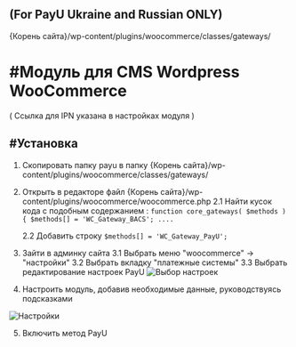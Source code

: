 (For PayU Ukraine and Russian ONLY)
-------
{Корень сайта}/wp-content/plugins/woocommerce/classes/gateways/


#Модуль для CMS Wordpress WooCommerce
======

( Ссылка для IPN указана в настройках модуля )

#Установка
-------------
1. Скопировать папку payu в папку {Корень сайта}/wp-content/plugins/woocommerce/classes/gateways/
2. Открыть в редакторе файл {Корень сайта}/wp-content/plugins/woocommerce/woocommerce.php
	2.1 Найти кусок кода с подобным содержанием :
		`function core_gateways( $methods ) { $methods[] = 'WC_Gateway_BACS'; .... `

	2.2 Добавить строку  `$methods[] = 'WC_Gateway_PayU';`
3. Зайти в админку сайта
	3.1 Выбрать меню "woocommerce" -> "настройки"
	3.2 Выбрать вкладку "платежные системы"
	3.3 Выбрать редактирование настроек PayU
![Выбор настроек][0]

4. Настроить модуль, добавив необходимые данные, руководствуясь подсказками

![Настройки][1]

5. Включить метод PayU



[0]: https://raw.github.com/PayUUA/Wordpress_Woocommerce/master/choose_settings.png
[1]: https://raw.github.com/PayUUA/Wordpress_Woocommerce/master/settings.png
